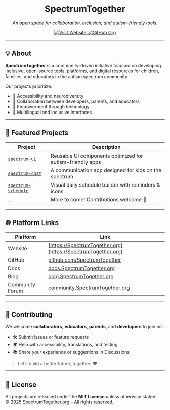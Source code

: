 <h1 align="center">SpectrumTogether</h1>

<p align="center"><em>
  An open space for collaboration, inclusion, and autism-friendly tools.
</em></p>

<p align="center">
  <a href="https://spectrumtogether.org">
    <img alt="Visit Website" src="https://img.shields.io/badge/🌐%20Visit%20Website-spectrumtogether.org-blue?style=for-the-badge">
  </a>
  <a href="https://github.com/SpectrumTogether">
    <img alt="GitHub Org" src="https://img.shields.io/badge/GitHub-Organization-333?logo=github&style=for-the-badge">
  </a>
</p>

---

## 💡 About

**SpectrumTogether** is a community-driven initiative focused on developing inclusive, open-source tools, platforms, and digital resources for children, families, and educators in the autism spectrum community.

Our projects prioritize:

- 🌈 Accessibility and neurodiversity
- 🤝 Collaboration between developers, parents, and educators
- 🧠 Empowerment through technology
- 💬 Multilingual and inclusive interfaces

---

## 📁 Featured Projects

| Project | Description |
|--------|-------------|
| [`spectrum-ui`](https://github.com/SpectrumTogether/spectrum-ui) | Reusable UI components optimized for autism-friendly apps |
| [`spectrum-chat`](https://github.com/SpectrumTogether/spectrum-chat) | A communication app designed for kids on the spectrum |
| [`spectrum-schedule`](https://github.com/SpectrumTogether/spectrum-schedule) | Visual daily schedule builder with reminders & icons |
| ... | More to come! Contributions welcome 🤍 |

---

## 🌐 Platform Links

| Platform | Link |
|---------|------|
| Website | [https://SpectrumTogether.org](https://SpectrumTogether.org) |
| GitHub | [github.com/SpectrumTogether](https://github.com/SpectrumTogether) |
| Docs | [docs.SpectrumTogether.org](https://docs.spectrumtogether.org) |
| Blog | [blog.SpectrumTogether.org](https://blog.spectrumtogether.org) |
| Community Forum | [community.SpectrumTogether.org](https://community.spectrumtogether.org) |

---

## 🤲 Contributing

We welcome **collaborators**, **educators**, **parents**, and **developers** to join us!

- 🛠️ Submit issues or feature requests
- 🌍 Help with accessibility, translations, and testing
- 📚 Share your experience or suggestions in Discussions

> Let’s build a better future, together. ❤️

---

## 📜 License

All projects are released under the **MIT License** unless otherwise stated.  
© 2025 [SpectrumTogether.org](https://spectrumtogether.org) – All rights reserved.
